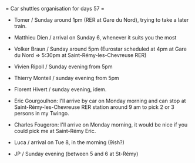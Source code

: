 = Car shuttles organisation for days 57 =


 * Tomer / Sunday around 1pm (RER at Gare du Nord), trying to take a later train.
 * Matthieu Dien / arrival on Sunday 6, whenever it suits you the most
 * Volker Braun / Sunday around 5pm (Eurostar scheduled at 4pm at Gare du Nord => 5:30pm at Saint-Rémy-les-Chevreuse RER)
 * Vivien Ripoll / Sunday evening from 5pm
 * Thierry Monteil / sunday evening from 5pm
 * Florent Hivert / sunday evening, idem.

 * Eric Gourgoulhon: I'll arrive by car on Monday morning and can stop at Saint-Rémy-les-Chevreuse RER station around 9 am to pick 2 or 3 persons in my Twingo.
 * Charles Fougeron: I'll arrive on Monday morning, it would be nice if you could pick me at Saint-Rémy Eric.

 * Luca / arrival on Tue 8, in the morning (9ish?)
 * JP / Sunday evening (between 5 and 6 at St-Rémy)
